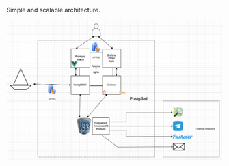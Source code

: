 
Simple and scalable architecture.

![Architecture overview](https://raw.githubusercontent.com/xbgmsharp/postgsail/main/PostgSail.png "Architecture overview")
